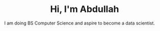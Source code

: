 <h1 align="center">Hi, I'm Abdullah</h1>
<p>I am doing BS Computer Science and aspire to become a data scientist.</p>
